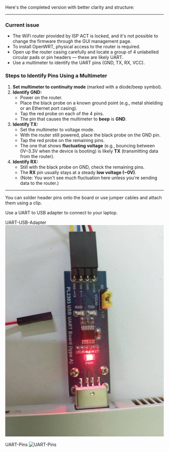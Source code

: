 Here's the completed version with better clarity and structure:

---

### Current issue
- The WiFi router provided by ISP ACT is locked, and it's not possible to change the firmware through the GUI management page.
- To install OpenWRT, physical access to the router is required.
- Open up the router casing carefully and locate a group of 4 unlabelled circular pads or pin headers — these are likely UART.
- Use a multimeter to identify the UART pins (GND, TX, RX, VCC).

### Steps to Identify Pins Using a Multimeter
1. **Set multimeter to continuity mode** (marked with a diode/beep symbol).
2. **Identify GND:**
   - Power on the router.
   - Place the black probe on a known ground point (e.g., metal shielding or an Ethernet port casing).
   - Tap the red probe on each of the 4 pins.
   - The pin that causes the multimeter to **beep** is **GND**.
3. **Identify TX:**
   - Set the multimeter to voltage mode.
   - With the router still powered, place the black probe on the GND pin.
   - Tap the red probe on the remaining pins.
   - The one that shows **fluctuating voltage** (e.g., bouncing between 0V–3.3V when the device is booting) is likely **TX** (transmitting data from the router).
4. **Identify RX:**
   - Still with the black probe on GND, check the remaining pins.
   - The **RX** pin usually stays at a steady **low voltage (~0V)**.
   - (Note: You won't see much fluctuation here unless you're sending data to the router.)

---

You can solder header pins onto the board or use jumper cables and attach them using a clip.

Use a UART to USB adapter to connect to your laptop.

UART-USB-Adapter
![UART-USB-Adapter](<images/uart-usb-adapter.jpeg>)

UART-Pins
![UART-Pins](<images/uart-pins.jpg>)



